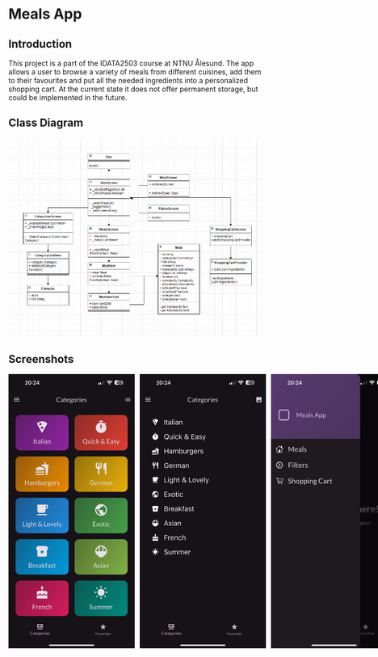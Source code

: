 # Meals App
## Introduction
This project is a part of the IDATA2503 course at NTNU Ålesund. The app allows a user to browse a variety of meals from different cuisines, add them to their favourites and put all the needed ingredients into a personalized shopping cart. At the current state it does not offer permanent storage, but could be implemented in the future.

## Class Diagram
<img src="ClassDiagram.png" alt="Screenshot 3" width="500"/>

## Screenshots
<div style="display: flex; gap: 10px;">
    <img src="screenshots/IMG_5864.PNG" alt="Screenshot 1" width="250"/>
    <img src="screenshots/IMG_5865.PNG" alt="Screenshot 2" width="250"/>
    <img src="screenshots/IMG_5866.PNG" alt="Screenshot 3" width="250"/>
</div>
